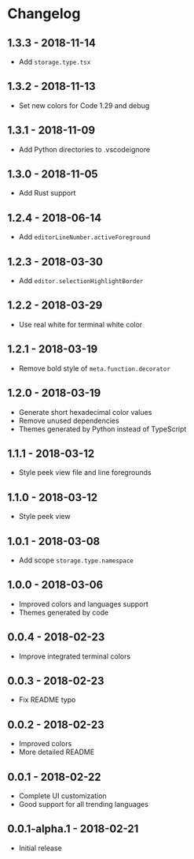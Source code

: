 # Changelog

## 1.3.3 - 2018-11-14

-   Add `storage.type.tsx`

## 1.3.2 - 2018-11-13

-   Set new colors for Code 1.29 and debug

## 1.3.1 - 2018-11-09

-   Add Python directories to .vscodeignore

## 1.3.0 - 2018-11-05

-   Add Rust support

## 1.2.4 - 2018-06-14

-   Add `editorLineNumber.activeForeground`

## 1.2.3 - 2018-03-30

-   Add `editor.selectionHighlightBorder`

## 1.2.2 - 2018-03-29

-   Use real white for terminal white color

## 1.2.1 - 2018-03-19

-   Remove bold style of `meta.function.decorator`

## 1.2.0 - 2018-03-19

-   Generate short hexadecimal color values
-   Remove unused dependencies
-   Themes generated by Python instead of TypeScript

## 1.1.1 - 2018-03-12

-   Style peek view file and line foregrounds

## 1.1.0 - 2018-03-12

-   Style peek view

## 1.0.1 - 2018-03-08

-   Add scope `storage.type.namespace`

## 1.0.0 - 2018-03-06

-   Improved colors and languages support
-   Themes generated by code

## 0.0.4 - 2018-02-23

-   Improve integrated terminal colors

## 0.0.3 - 2018-02-23

-   Fix README typo

## 0.0.2 - 2018-02-23

-   Improved colors
-   More detailed README

## 0.0.1 - 2018-02-22

-   Complete UI customization
-   Good support for all trending languages

## 0.0.1-alpha.1 - 2018-02-21

-   Initial release
